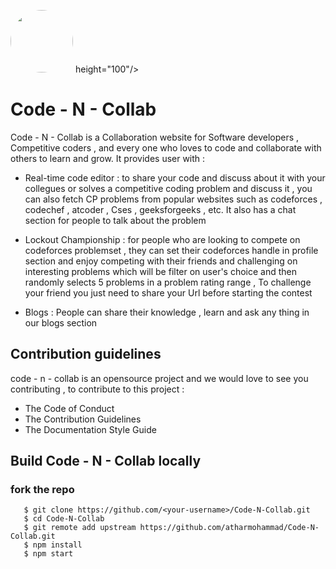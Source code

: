 <p align"center">
<img src="https://user-images.githubusercontent.com/56029409/120934611-a10e1b00-c71c-11eb-8f9a-c22ecfc82652.png"
<img src="https://user-images.githubusercontent.com/56029409/120935296-af116b00-c71f-11eb-8a47-9ca6a54832db.png"
   height="100" style="border-radius:50%"/>
 height="100"/>
 </p>

# Code - N - Collab

Code - N - Collab is a Collaboration website for Software developers , Competitive coders , and every one who loves to code and collaborate with others to learn and grow. It provides user with :

- Real-time code editor :
  to share your code and discuss about it with your collegues or solves a competitive coding problem and discuss it , you can also fetch CP problems from popular websites such as codeforces , codechef , atcoder , Cses , geeksforgeeks , etc. It also has a chat section for people to talk about the problem

- Lockout Championship :
  for people who are looking to compete on codeforces problemset , they can set their codeforces handle in profile section and enjoy competing with their friends and challenging on interesting problems which will be filter on user's choice and then randomly selects 5 problems in a problem rating range , To challenge your friend you just need to share your Url before starting the contest
  
- Blogs : 
  People can share their knowledge , learn and ask any thing in our blogs section 


## Contribution guidelines 

code - n - collab is an opensource project and we would love to see you contributing , to contribute to this project :
- The Code of Conduct
- The Contribution Guidelines
- The Documentation Style Guide

## Build Code - N - Collab locally

### fork the repo

```
   $ git clone https://github.com/<your-username>/Code-N-Collab.git
   $ cd Code-N-Collab
   $ git remote add upstream https://github.com/atharmohammad/Code-N-Collab.git
   $ npm install
   $ npm start
```

